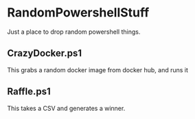 # RandomPowershellStuff
Just a place to drop random powershell things.

## CrazyDocker.ps1
This grabs a random docker image from docker hub, and runs it

## Raffle.ps1
This takes a CSV and generates a winner.
